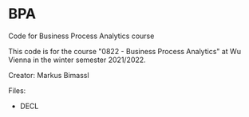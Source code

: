 # BPA
Code for Business Process Analytics course


This code is for the course "0822 - Business Process Analytics" at Wu Vienna in the winter semester 2021/2022.

Creator: Markus Bimassl


Files:
- DECL
